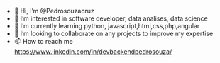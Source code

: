 - 👋 Hi, I’m @Pedrosouzacruz
- 👀 I’m interested in software developer, data analises, data science
- 🌱 I’m currently learning python, javascript,html,css,php,angular
- 💞️ I’m looking to collaborate on any projects to improve my expertise
- 📫 How to reach me https://www.linkedin.com/in/devbackendpedrosouza/

<!---
Pedrosouzacruz/Pedrosouzacruz is a ✨ special ✨ repository because its `README.md` (this file) appears on your GitHub profile.
You can click the Preview link to take a look at your changes.
--->
